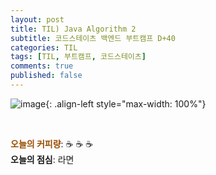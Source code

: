 ```yaml
---
layout: post
title: TIL) Java Algorithm 2
subtitle: 코드스테이츠 백엔드 부트캠프 D+40
categories: TIL
tags: [TIL, 부트캠프, 코드스테이츠]
comments: true
published: false
---  
```




![image](){: .align-left style="max-width: 100%"}



<br/>

<span style="color:#994C00">**오늘의 커피량**</span>: ☕️ ☕️ ☕️    
**오늘의 점심**: 라면
